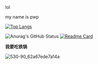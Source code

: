 lol

my name is pwp

[![Top Langs](https://github-readme-stats.vercel.app/api/top-langs/?username=pwp114514)](https://github.com/anuraghazra/github-readme-stats)

![Anurag's GitHub Status](https://github-readme-stats.vercel.app/api?username=pwp114514&show_icons=true&locale=cn&text_color=FF0000&icon_color=FFFF00&bg_color=FFFFFF)
[![Readme Card](https://github-readme-stats.vercel.app/api/pin/?username=pwp114514&repo=Fear-2-Fear-engine)](https://github.com/pwp114514/Fear-2-Fear-engine)

______我要吃铁锅______

![530-90_62a67ede7a14a](https://t7.baidu.com/it/u=1060220057,2676986702&fm=3035&app=3035&size=r3,2&q=75&n=0&g=4n&f=JPEG&fmt=auto&maxorilen2heic=2000000?s=D20006AC44C3ECE30EBEFC610300F068)
